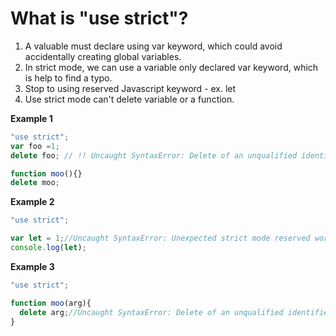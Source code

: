 # What is "use strict"?

1. A valuable must declare using var keyword, which could avoid accidentally creating global variables.
2. In strict mode, we can use a variable only declared var keyword, which is help to find a typo.  
3. Stop to using reserved Javascript keyword - ex. let 
4. Use strict mode can't delete variable or a function.



**Example 1**
```js
"use strict";
var foo =1;
delete foo; // !! Uncaught SyntaxError: Delete of an unqualified identifier in strict mode. !!

function moo(){}
delete moo;

```

**Example 2**
```js
"use strict";

var let = 1;//Uncaught SyntaxError: Unexpected strict mode reserved word
console.log(let);
```

**Example 3**
```js
"use strict";

function moo(arg){
  delete arg;//Uncaught SyntaxError: Delete of an unqualified identifier in strict mode.
}

```